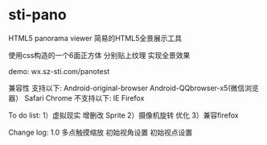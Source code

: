 # sti-pano
HTML5 panorama viewer
简易的HTML5全景展示工具

使用css构造的一个6面正方体 分别贴上纹理 实现全景效果

demo: wx.sz-sti.com/panotest

兼容性
    支持以下:
        Android-original-browser 
        Android-QQbrowser-x5(微信浏览器）
        Safari
        Chrome
    不支持以下:
        IE
        Firefox

To do list:
1）虚拟现实 增删改 Sprite
2）摄像机旋转 优化
3）兼容firefox

Change log:
1.0 
  多点触摸缩放
  初始视角设置
  初始视点设置

